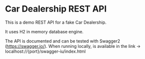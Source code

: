 # Car Dealership REST API

This is a demo REST API for a fake Car Dealership. 

It uses H2 in memory database engine. 

The API is documented and can be tested with Swagger2 (https://swagger.io/). When running locally, is available in the link -> 
localhost://{port}/swagger-iu/index.html   
